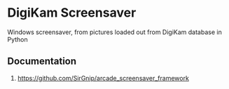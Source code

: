# DigiKam Screensaver
Windows screensaver, from pictures loaded out from DigiKam database in Python

## Documentation

1. https://github.com/SirGnip/arcade_screensaver_framework